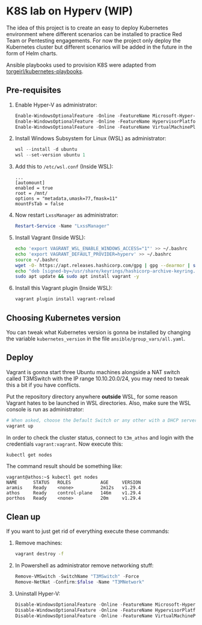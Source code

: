 # K8S lab on Hyperv (WIP)

The idea of this project is to create an easy to deploy Kubernetes environment where different scenarios can be installed to practice Red Team or Pentesting engagements. For now the project only deploy the Kubernetes cluster but different scenarios will be added in the future in the form of Helm charts.

Ansible playbooks used to provision K8S were adapted from [torgeirl/kubernetes-playbooks](https://github.com/torgeirl/kubernetes-playbooks).

## Pre-requisites

1. Enable Hyper-V as administrator:
   ```powershell
   Enable-WindowsOptionalFeature -Online -FeatureName Microsoft-Hyper-V-All
   Enable-WindowsOptionalFeature -Online -FeatureName HypervisorPlatform
   Enable-WindowsOptionalFeature -Online -FeatureName VirtualMachinePlatform
   ```
2. Install Windows Subsystem for Linux (WSL) as administrator:
   ```powershell
   wsl --install -d ubuntu
   wsl --set-version ubuntu 1
   ```
3. Add this to `/etc/wsl.conf` (Inside WSL):
   ```
   ...
   [automount]
   enabled = true
   root = /mnt/
   options = "metadata,umask=77,fmask=11"
   mountFsTab = false
   ```
4. Now restart `LxssManager` as administrator:
   ```powershell
   Restart-Service -Name "LxssManager"
   ```
5. Install Vagrant (Inside WSL):
   ```bash
   echo 'export VAGRANT_WSL_ENABLE_WINDOWS_ACCESS="1"' >> ~/.bashrc
   echo 'export VAGRANT_DEFAULT_PROVIDER=hyperv' >> ~/.bashrc
   source ~/.bashrc
   wget -O- https://apt.releases.hashicorp.com/gpg | gpg --dearmor | sudo tee /usr/share/keyrings/hashicorp-archive-keyring.gpg
   echo "deb [signed-by=/usr/share/keyrings/hashicorp-archive-keyring.gpg] https://apt.releases.hashicorp.com $(lsb_release -cs) main" | sudo tee /etc/apt/sources.list.d/hashicorp.list
   sudo apt update && sudo apt install vagrant -y
   ```
6. Install this Vagrant plugin (Inside WSL):
   ```bash
   vagrant plugin install vagrant-reload
   ```

## Choosing Kubernetes version

You can tweak what Kubernetes version is gonna be installed by changing the variable `kubernetes_version` in the file `ansible/group_vars/all.yaml`.

## Deploy

Vagrant is gonna start three Ubuntu machines alongside a NAT switch called T3MSwitch with the
IP range 10.10.20.0/24, you may need to tweak this a bit if you have conflicts.

Put the repository directory anywhere **outside** WSL, for some reason Vagrant hates to be launched in WSL directories. Also, make sure the WSL console is run as administrator:
```bash
# When asked, choose the Default Switch or any other with a DHCP server attached
vagrant up
```

In order to check the cluster status, connect to `t3m_athos` and login with the credentials `vagrant:vagrant`. Now execute this:
```bash
kubectl get nodes
```

The command result should be something like:
```
vagrant@athos:~$ kubectl get nodes
NAME      STATUS   ROLES           AGE     VERSION
aramis    Ready    <none>          2m12s   v1.29.4
athos     Ready    control-plane   146m    v1.29.4
porthos   Ready    <none>          20m     v1.29.4
```

## Clean up

If you want to just get rid of everything execute these commands:
1. Remove machines:
   ```bash
   vagrant destroy -f
   ```
2. In Powershell as administrator remove networking stuff:
   ```powershell
   Remove-VMSwitch -SwitchName "T3MSwitch" -Force
   Remove-NetNat -Confirm:$false -Name "T3MNetwork"
   ```
3. Uninstall Hyper-V:
   ```powershell
   Disable-WindowsOptionalFeature -Online -FeatureName Microsoft-Hyper-V-All
   Disable-WindowsOptionalFeature -Online -FeatureName HypervisorPlatform
   Disable-WindowsOptionalFeature -Online -FeatureName VirtualMachinePlatform
   ```
